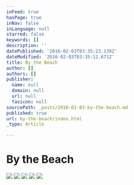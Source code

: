 ```yaml
---
inFeed: true
hasPage: true
inNav: false
inLanguage: null
starred: false
keywords: []
description: ''
datePublished: '2016-02-03T03:35:23.139Z'
dateModified: '2016-02-03T03:35:12.671Z'
title: By the Beach
author: []
authors: []
publisher:
  name: null
  domain: null
  url: null
  favicon: null
sourcePath: _posts/2016-02-03-by-the-beach.md
published: true
url: by-the-beach/index.html
_type: Article

---
```

# By the Beach
![](https://the-grid-user-content.s3-us-west-2.amazonaws.com/60424af9-2b03-4d8b-b271-8b0bab5adf78.JPG)
![](https://the-grid-user-content.s3-us-west-2.amazonaws.com/d63809b1-a461-4719-bcf3-67547a24c8e2.JPG)
![](https://the-grid-user-content.s3-us-west-2.amazonaws.com/077c6202-77e3-4af2-9f29-44100bb8ac3b.JPG)
![](https://the-grid-user-content.s3-us-west-2.amazonaws.com/e839d865-4405-4a6b-8fb0-beb164c5822d.JPG)
![](https://the-grid-user-content.s3-us-west-2.amazonaws.com/1d535464-e062-4ee1-be26-f836828cb9f4.JPG)